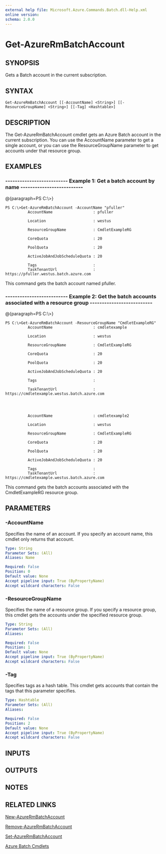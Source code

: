 ```yaml
---
external help file: Microsoft.Azure.Commands.Batch.dll-Help.xml
online version: 
schema: 2.0.0
---
```


# Get-AzureRmBatchAccount
## SYNOPSIS
Gets a Batch account in the current subscription.

## SYNTAX

```
Get-AzureRmBatchAccount [[-AccountName] <String>] [[-ResourceGroupName] <String>] [[-Tag] <Hashtable>]
```

## DESCRIPTION
The Get-AzureRmBatchAccount cmdlet gets an Azure Batch account in the current subscription.
You can use the AccountName parameter to get a single account, or you can use the ResourceGroupName parameter to get accounts under that resource group.

## EXAMPLES

### --------------------------  Example 1: Get a batch account by name  --------------------------
@{paragraph=PS C:\\\>}

```
PS C:\>Get-AzureRmBatchAccount -AccountName "pfuller"
          AccountName                  : pfuller

          Location                     : westus

          ResourceGroupName            : CmdletExampleRG

          CoreQuota                    : 20

          PoolQuota                    : 20

          ActiveJobAndJobScheduleQuota : 20

          Tags                         :
          TaskTenantUrl                : https://pfuller.westus.batch.azure.com
```

This command gets the batch account named pfuller.

### --------------------------  Example 2: Get the batch accounts associated with a resource group  --------------------------
@{paragraph=PS C:\\\>}

```
PS C:\>Get-AzureRmBatchAccount -ResourceGroupName "CmdletExampleRG"
          AccountName                  : cmdletexample

          Location                     : westus

          ResourceGroupName            : CmdletExampleRG

          CoreQuota                    : 20

          PoolQuota                    : 20

          ActiveJobAndJobScheduleQuota : 20

          Tags                         :

          TaskTenantUrl                : https://cmdletexample.westus.batch.azure.com




          AccountName                  : cmdletexample2

          Location                     : westus

          ResourceGroupName            : CmdletExampleRG

          CoreQuota                    : 20

          PoolQuota                    : 20

          ActiveJobAndJobScheduleQuota : 20

          Tags                         :
          TaskTenantUrl                : https://cmdletexample.westus.batch.azure.com
```

This command gets the batch accounts associated with the CmdletExampleRG resource group.

## PARAMETERS

### -AccountName
Specifies the name of an account.
If you specify an account name, this cmdlet only returns that account.

```yaml
Type: String
Parameter Sets: (All)
Aliases: Name

Required: False
Position: 0
Default value: None
Accept pipeline input: True (ByPropertyName)
Accept wildcard characters: False
```

### -ResourceGroupName
Specifies the name of a resource group.
If you specify a resource group, this cmdlet gets the accounts under the specified resource group.

```yaml
Type: String
Parameter Sets: (All)
Aliases: 

Required: False
Position: 1
Default value: None
Accept pipeline input: True (ByPropertyName)
Accept wildcard characters: False
```

### -Tag
Specifies tags as a hash table.
This cmdlet gets accounts that contain the tags that this parameter specifies.

```yaml
Type: Hashtable
Parameter Sets: (All)
Aliases: 

Required: False
Position: 2
Default value: None
Accept pipeline input: True (ByPropertyName)
Accept wildcard characters: False
```

## INPUTS

## OUTPUTS

## NOTES

## RELATED LINKS

[New-AzureRmBatchAccount]()

[Remove-AzureRmBatchAccount]()

[Set-AzureRmBatchAccount]()

[Azure Batch Cmdlets]()

